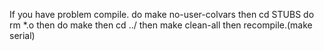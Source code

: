 If you have problem compile.
do make no-user-colvars
then cd STUBS 
do rm *.o 
then do make
then cd ../
then make clean-all
then recompile.(make serial)


